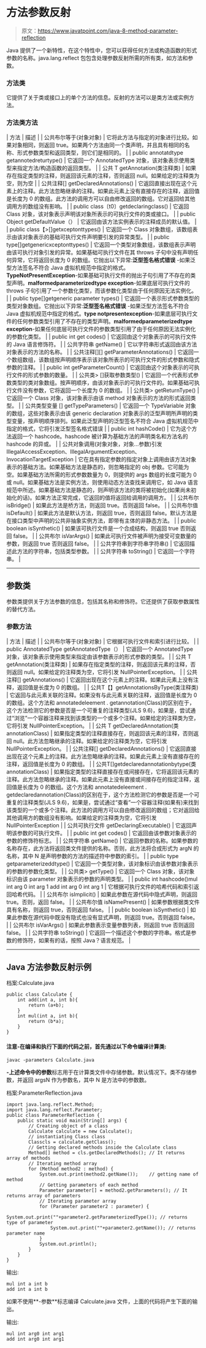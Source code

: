 # 方法参数反射

> 原文：<https://www.javatpoint.com/java-8-method-parameter-reflection>

Java 提供了一个新特性，在这个特性中，您可以获得任何方法或构造函数的形式参数的名称。java.lang.reflect 包包含处理参数反射所需的所有类，如方法和参数。

### 方法类

它提供了关于类或接口上的单个方法的信息。反射的方法可以是类方法或实例方法。

### 方法类方法

| 方法 | 描述 |
| 公共布尔等于(对象对象) | 它将此方法与指定的对象进行比较。如果对象相同，则返回 true。如果两个方法由同一个类声明，并且具有相同的名称、形式参数类型和返回类型，则它们是相同的。 |
| public annotatdtype getannotedreturtype() | 它返回一个 AnnotatedType 对象，该对象表示使用类型来指定方法/构造函数的返回类型。 |
| 公共 <t extends="" annotation="">T getAnnotation(类<t>注释类)</t></t> | 如果存在指定类型的注释，则返回该元素的注释，否则返回 null。如果给定的注释类为空，则为空 |
| 公共注释[] getDeclaredAnnotations() | 它返回直接出现在这个元素上的注释。此方法忽略继承的注释。如果此元素上没有直接存在的注释，返回值是长度为 0 的数组。此方法的调用方可以自由修改返回的数组。它对返回给其他调用方的数组没有影响。 |
| public class〔t0〕getdeclaringclass() | 它返回 Class 对象，该对象表示声明该对象所表示的可执行文件的类或接口。 |
| public Object getDefaultValue（） | 它返回由该方法实例表示的注释成员的默认值。 |
| public class【>[]getxceptonttypes() | 它返回一个 Class 对象数组，该数组表示由该对象表示的基础可执行文件声明要引发的异常类型。 |
| public type[]getgenericxceptonttypes() | 它返回一个类型对象数组，该数组表示声明由该可执行对象引发的异常。如果基础可执行文件在其 throws 子句中没有声明任何异常，它将返回长度为 0 的数组。它抛出以下异常:**泛型签名格式错误** -如果泛型方法签名不符合 Java 虚拟机规范中指定的格式。**TypeNotPresentException**-如果基础可执行文件的抛出子句引用了不存在的类型声明。**malformedparameterizedtype exception**-如果底层可执行文件的 throws 子句引用了一个参数化类型，而该参数化类型由于任何原因无法实例化。 |
| public type[]getgeneric parameter types() | 它返回一个表示形式参数类型的类型对象数组。它抛出以下异常:**泛型签名格式错误** -如果泛型方法签名不符合 Java 虚拟机规范中指定的格式。**type notpresentexception**-如果底层可执行文件的任何参数类型引用了不存在的类型声明。**malformedparameterizedtype exception**-如果任何底层可执行文件的参数类型引用了由于任何原因无法实例化的参数化类型。 |
| public int get codes() | 它返回由这个对象表示的可执行文件的 Java 语言修饰符。 |
| 公共字符串 getName() | 它以字符串形式返回由该方法对象表示的方法的名称。 |
| 公共注释[][] getParameterAnnotations() | 它返回一个数组数组，该数组按声明顺序表示该对象所表示的可执行文件的形式参数和隐式参数的注释。 |
| public int getParameterCount() | 它返回由这个对象表示的可执行文件的形式参数的数量。 |
| 公共类> []获取参数类型() | 它返回一个代表形式参数类型的类对象数组。按声明顺序，由该对象表示的可执行文件的。如果基础可执行文件没有参数，它将返回一个长度为 0 的数组。 |
| 公共类> getReturnType() | 它返回一个 Class 对象，该对象表示由该 method 对象表示的方法的形式返回类型。 |
| 公共类型变量 <method>[] getTypeParameters()</method> | 它返回一个 TypeVariable 对象的数组，这些对象表示由该 generic declaration 对象表示的泛型声明所声明的类型变量，按声明顺序排列。如果此泛型声明的泛型签名不符合 Java 虚拟机规范中指定的格式，它将引发泛型签名格式错误 |
| public int hashCode() | 它为这个方法返回一个 hashcode。hashcode 被计算为基础方法的声明类名和方法名的 hashcode 的异或。 |
| 公共对象调用(对象对象，对象...参数)引发 IllegalAccessException、IllegalArgumentException、InvocationTargetException | 它在具有指定参数的指定对象上调用由该方法对象表示的基础方法。如果基础方法是静态的，则忽略指定的 obj 参数。它可能为空。如果基础方法所需的形式参数数量为 0，则提供的 args 数组的长度可能为 0 或 null。如果基础方法是实例方法，则使用动态方法查找来调用它，如 Java 语言规范中所述。如果基础方法是静态的，则声明该方法的类将被初始化(如果尚未初始化的话)。如果方法正常完成，它返回的值将返回给调用的调用方。 |
| 公共布尔 isBridge() | 如果此方法是桥方法，则返回 true。否则返回 false。 |
| 公共布尔值 isDefault() | 如果此方法是默认方法，则返回 true，否则返回 false。默认方法是在接口类型中声明的公共非抽象实例方法，即带有主体的非静态方法。 |
| public boolean isSynthetic() | 如果该可执行文件是一个合成结构，则返回 true 否则返回 false。 |
| 公共布尔 isVarArgs() | 如果此可执行文件被声明为接受可变数量的参数，则返回 true 否则返回 false。 |
| 公共字符串到字符串字符串() | 它返回描述此方法的字符串，包括类型参数。 |
| 公共字符串 toString() | 它返回一个字符串。 |

* * *

## 参数类

参数类提供关于方法参数的信息，包括其名称和修饰符。它还提供了获取参数属性的替代方法。

### 参数方法

| 方法 | 描述 |
| 公共布尔等于(对象对象) | 它根据可执行文件和索引进行比较。 |
| public AnnotatedType getAnnotatedType（） | 它返回一个 AnnotatedType 对象，该对象表示使用类型来指定由该参数表示的形式参数的类型。 |
| 公共 <t extends="" annotation="">T getAnnotation(类<t>注释类)</t></t> | 如果存在指定类型的注释，则返回该元素的注释，否则返回 null。如果给定的注释类为空，它将引发 NullPointerException。 |
| 公共注释[] getAnnotations() | 它返回出现在这个元素上的注释。如果此元素上没有注释，返回值是长度为 0 的数组。 |
| 公共<t extends="" annotation="">T【】getAnnotationsByType(类<t>注释类)</t></t> | 它返回与此元素关联的注释。如果没有与此元素关联的注释，返回值是长度为 0 的数组。这个方法和 annotatedeleement . getannotation(Class)的区别在于，这个方法检测它的参数是否是一个可重复的注释类型(JLS 9.6)，如果是，尝试通过“浏览”一个容器注释来找到该类型的一个或多个注释。如果给定的注释类为空，它将引发 NullPointerException。 |
| 公共 <t extends="" annotation="">T getDeclaredAnnotation(类 <t>annotationClass)</t></t> | 如果指定类型的注释直接存在，则返回该元素的注释，否则返回 null。此方法忽略继承的注释。如果给定的注释类为空，它将引发 NullPointerException。 |
| 公共注释[] getDeclaredAnnotations() | 它返回直接出现在这个元素上的注释。此方法忽略继承的注释。如果此元素上没有直接存在的注释，返回值是长度为 0 的数组。 |
| 公共<t extends="" annotation="">T[]getdeclaredannotationbytype(类 <t>annotationClass)</t></t> | 如果指定类型的注释直接存在或间接存在，它将返回该元素的注释。此方法忽略继承的注释。如果此元素上没有直接或间接存在的指定注释，返回值是长度为 0 的数组。这个方法和 annotatedeleement . getdeclaredannotation(Class)的区别在于，这个方法检测它的参数是否是一个可重复的注释类型(JLS 9.6)，如果是，尝试通过“查看”一个容器注释(如果有)来找到该类型的一个或多个注释。此方法的调用方可以自由修改返回的数组；它对返回给其他调用方的数组没有影响。如果给定的注释类为空，它将引发 NullPointerException |
| 公共可执行文件 getDeclaringExecutable() | 它返回声明该参数的可执行文件。 |
| public int get codes() | 它返回由该参数对象表示的参数的修饰符标志。 |
| 公共字符串 getName() | 它返回参数的名称。如果参数的名称存在，此方法将返回类文件提供的名称。否则，此方法将合成形式为 argN 的名称，其中 N 是声明参数的方法的描述符中参数的索引。 |
| public type getparameterizeddtype() | 它返回一个类型对象，该对象标识由该参数对象表示的参数的参数化类型。 |
| 公共类> getType() | 它返回一个 Class 对象，该对象标识由该 parameter 对象表示的参数的声明类型。 |
| public int hashcode()mul int arg 0 int arg 1 add int arg 0 int arg 1 | 它根据可执行文件的哈希代码和索引返回哈希代码。 |
| 公共布尔 isImplicit() | 如果此参数在源代码中隐式声明，则返回 true。否则，返回 false。 |
| 公共布尔值 isNamePresent() | 如果参数根据类文件具有名称，则返回 true，否则返回 false。 |
| public boolean isSynthetic() | 如果此参数在源代码中既没有隐式也没有显式声明，则返回 true。否则返回 false。 |
| 公共布尔 isVarArgs() | 如果此参数表示变量参数列表，则返回 true 否则返回 false。 |
| 公共字符串 toString() | 它返回一个描述这个参数的字符串。格式是参数的修饰符，如果有的话，按照 Java？语言规范。 |

* * *

## Java 方法参数反射示例

档案:Calculate.java

```
public class Calculate {
	int add(int a, int b){
		return (a+b);
	}
	int mul(int a, int b){
		return (b*a);
	}
}

```

#### 注意-在编译和执行下面的代码之前，首先通过以下命令编译计算类:

```
javac -parameters Calculate.java

```

**-上述命令中的参数**标志用于在计算类文件中存储参数。默认情况下。类不存储参数，并返回 argsN 作为参数名，其中 N 是方法中的参数数。

档案:ParameterReflection.java

```
import java.lang.reflect.Method;
import java.lang.reflect.Parameter;
public class ParameterReflection {
	public static void main(String[] args) {
		// Creating object of a class 
		Calculate calculate = new Calculate();
		// instantiating Class class
		Classcls = calculate.getClass();
		// Getting declared methods inside the Calculate class
		Method[] method = cls.getDeclaredMethods(); // It returns array of methods
		// Iterating method array
		for (Method method2 : method) {
			System.out.print(method2.getName());	// getting name of method
			// Getting parameters of each method
			Parameter parameter[] = method2.getParameters(); // It returns array of parameters
			// Iterating parameter array
			for (Parameter parameter2 : parameter) {
				System.out.print(""+parameter2.getParameterizedType()); // returns type of parameter
				System.out.print(""+parameter2.getName()); // returns parameter name
			}
			System.out.println();
		}
	}
}

```

输出:

```
mul int a int b
add int a int b

```

如果不使用**-参数**标志编译 Calculate.java 文件，上面的代码将产生下面的输出。

输出:

```
mul int arg0 int arg1
add int arg0 int arg1

```